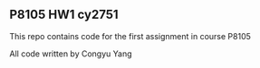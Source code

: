 ## P8105 HW1 cy2751

This repo contains code for the first assignment in course P8105

All code written by Congyu Yang